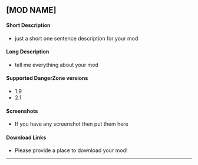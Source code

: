 
## [MOD NAME]

#### Short Description
- just a short one sentence description for your mod

#### Long Description
- tell me everything about your mod

#### Supported DangerZone versions
- 1.9
- 2.1

#### Screenshots
- If you have any screenshot then put them here


#### Download Links
- Please provide a place to download your mod!


---
